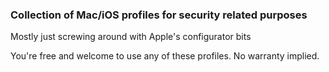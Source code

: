 ### Collection of Mac/iOS profiles for security related purposes

Mostly just screwing around with Apple's configurator bits

You're free and welcome to use any of these profiles. No warranty implied.

